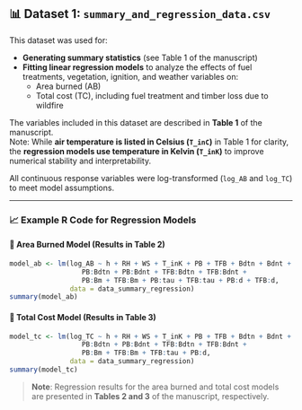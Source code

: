 ## 📊 Dataset 1: `summary_and_regression_data.csv`

This dataset was used for:

- **Generating summary statistics** (see Table 1 of the manuscript)
- **Fitting linear regression models** to analyze the effects of fuel treatments, vegetation, ignition, and weather variables on:
  - Area burned (AB)
  - Total cost (TC), including fuel treatment and timber loss due to wildfire

The variables included in this dataset are described in **Table 1** of the manuscript.  
Note: While **air temperature is listed in Celsius (`T_inC`)** in Table 1 for clarity, the **regression models use temperature in Kelvin (`T_inK`)** to improve numerical stability and interpretability.

All continuous response variables were log-transformed (`log_AB` and `log_TC`) to meet model assumptions.

---

### 📈 Example R Code for Regression Models

#### 🔹 Area Burned Model (Results in Table 2)

```r
model_ab <- lm(log_AB ~ h + RH + WS + T_inK + PB + TFB + Bdtn + Bdnt + Bm + tau +
                  PB:Bdtn + PB:Bdnt + TFB:Bdtn + TFB:Bdnt +
                  PB:Bm + TFB:Bm + PB:tau + TFB:tau + PB:d + TFB:d,
               data = data_summary_regression)
summary(model_ab)
```

#### 🔹 Total Cost Model (Results in Table 3)

```r
model_tc <- lm(log_TC ~ h + RH + WS + T_inK + PB + TFB + Bdtn + Bdnt + Bm + tau +
                  PB:Bdtn + PB:Bdnt + TFB:Bdtn + TFB:Bdnt +
                  PB:Bm + TFB:Bm + TFB:tau + PB:d,
               data = data_summary_regression)
summary(model_tc)
```

> **Note**: Regression results for the area burned and total cost models are presented in **Tables 2 and 3** of the manuscript, respectively.
